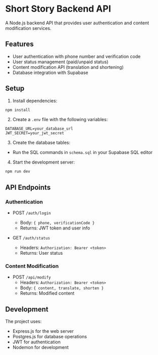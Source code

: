 # Short Story Backend API

A Node.js backend API that provides user authentication and content modification services.

## Features

- User authentication with phone number and verification code
- User status management (paid/unpaid status)
- Content modification API (translation and shortening)
- Database integration with Supabase

## Setup

1. Install dependencies:
```bash
npm install
```

2. Create a `.env` file with the following variables:
```
DATABASE_URL=your_database_url
JWT_SECRET=your_jwt_secret
```

3. Create the database tables:
- Run the SQL commands in `schema.sql` in your Supabase SQL editor

4. Start the development server:
```bash
npm run dev
```

## API Endpoints

### Authentication

- POST `/auth/login`
  - Body: `{ phone, verificationCode }`
  - Returns: JWT token and user info

- GET `/auth/status`
  - Headers: `Authorization: Bearer <token>`
  - Returns: User status

### Content Modification

- POST `/api/modify`
  - Headers: `Authorization: Bearer <token>`
  - Body: `{ content, translate, shorten }`
  - Returns: Modified content

## Development

The project uses:
- Express.js for the web server
- Postgres.js for database operations
- JWT for authentication
- Nodemon for development
